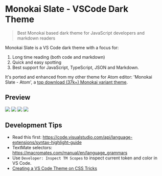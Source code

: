 # Monokai Slate - VSCode Dark Theme

> Best Monokai based dark theme for JavaScript developers and markdown readers

Monokai Slate is a VS Code dark theme with a focus for:

1. Long time reading (both code and markdown)
2. Quick and easy spotting
3. Best support for JavaScript, TypeScript, JSON and Markdown.

It's ported and enhanced from my other theme for Atom editor: 'Monokai Slate - Atom', a [top download (37k+) Monokai variant theme](https://atom.io/themes/monokai-slate).

## Preview

![](https://raw.githubusercontent.com/hamxiaoz/monokai-slate-vscode/master/preview/test.md.png)
![](https://raw.githubusercontent.com/hamxiaoz/monokai-slate-vscode/master/preview/test.js.png)
![](https://raw.githubusercontent.com/hamxiaoz/monokai-slate-vscode/master/preview/test.ts.png)
![](https://raw.githubusercontent.com/hamxiaoz/monokai-slate-vscode/master/preview/test.json.png)


## Development Tips

- Read this first: https://code.visualstudio.com/api/language-extensions/syntax-highlight-guide
- TextMate selectors: https://macromates.com/manual/en/language_grammars
- Use `Developer: Inspect TM Scopes` to inspect current token and color in VS Code.
- [Creating a VS Code Theme on CSS Tricks](https://css-tricks.com/creating-a-vs-code-theme/)